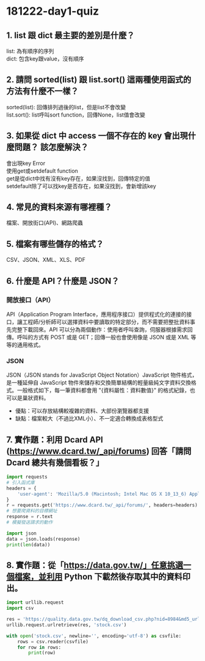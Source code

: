 # 181222-day1-quiz

## 1. list 跟 dict 最主要的差別是什麼？
list: 為有順序的序列  
dict: 包含key跟value，沒有順序
## 2. 請問 sorted(list) 跟 list.sort() 這兩種使用函式的方法有什麼不一樣？
sorted(list): 回傳排列過後的list，但是list不會改變  
list.sort(): list呼叫sort function，回傳None，list值會改變
## 3. 如果從 dict 中 access 一個不存在的 key 會出現什麼問題？ 該怎麼解決？
會出現key Error  
使用get或setdefault function  
get是從dict中找有沒有key存在，如果沒找到，回傳特定的值  
setdefault除了可以找key是否存在，如果沒找到，會新增該key
## 4. 常見的資料來源有哪裡種？
檔案、開放街口(API)、網路爬蟲
## 5. 檔案有哪些儲存的格式？
CSV、JSON、XML、XLS、PDF
## 6. 什麼是 API？什麼是 JSON？
### 開放接口（API）
  API（Application Program Interface，應用程序接口）提供程式化的連接的接口，讓工程師/分析師可以選擇資料中要讀取的特定部分，而不需要把整批資料事先完整下載回來。API 可以分為兩個動作：使用者呼叫查詢，伺服器根據需求回傳。呼叫的方式有 POST 或是 GET；回傳一般也會使用像是 JSON 或是 XML 等等的通用格式。
### JSON
  JSON（JSON stands for JavaScript Object Notation）JavaScript 物件格式，是一種延伸自 JavaScript 物件來儲存和交換簡單結構的輕量級純文字資料交換格式。一般格式如下，每一筆資料都會用 "{資料屬性：資料數值}" 的格式紀錄，也可以是巢狀資料。
  - 優點：可以存放結構較複雜的資料、大部份瀏覽器都支援
  - 缺點：檔案較大（不過比XML小）、不一定適合轉換成表格型式
## 7. 實作題：利用 Dcard API (https://www.dcard.tw/_api/forums) 回答「請問 Dcard 總共有幾個看板？」

```python
import requests
# 引入函式庫
headers = {
    'user-agent': 'Mozilla/5.0 (Macintosh; Intel Mac OS X 10_13_6) AppleWebKit/537.36 (KHTML, like Gecko) Chrome/71.0.3578.98 Safari/537.36'
}
r = requests.get('https://www.dcard.tw/_api/forums/', headers=headers)
# 想要爬資料的目標網址
response = r.text
# 模擬發送請求的動作

import json
data = json.loads(response)
print(len(data))
```

## 8. 實作題：從「https://data.gov.tw/」任意挑選一個檔案，並利用 Python 下載然後存取其中的資料印出。

```python
import urllib.request
import csv

res = 'https://quality.data.gov.tw/dq_download_csv.php?nid=8984&md5_url=9c18591ce3590b2d97020cf79ced05c9'
urllib.request.urlretrieve(res, 'stock.csv')

with open('stock.csv', newline='', encoding='utf-8') as csvfile:
    rows = csv.reader(csvfile)
    for row in rows:
        print(row)
```




